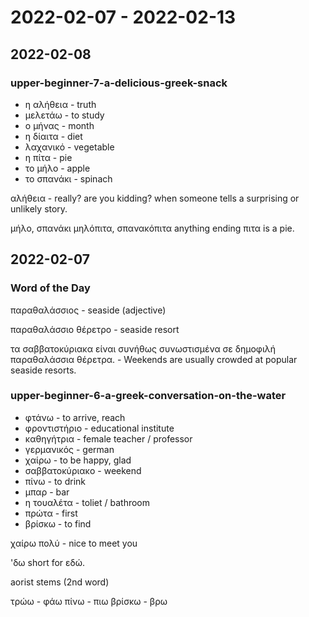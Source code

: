 # 2022-02-07 - 2022-02-13

## 2022-02-08

### upper-beginner-7-a-delicious-greek-snack

* η αλήθεια - truth
* μελετάω - to study
* ο μήνας - month
* η δίαιτα - diet
* λαχανικό - vegetable
* η πίτα - pie
* το μήλο - apple
* το σπανάκι - spinach

αλήθεια - really? are you kidding? when someone tells a surprising or unlikely story.

μήλο, σπανάκι
μηλόπιτα, σπανακόπιτα
anything ending πιτα is a pie.

## 2022-02-07

### Word of the Day

παραθαλάσσιος - seaside (adjective)

παραθαλάσσιο θέρετρο - seaside resort

τα σαββατοκύριακα είναι συνήθως συνωστισμένα σε δημοφιλή παραθαλάσσια θέρετρα. - Weekends are usually crowded at popular seaside resorts.

### upper-beginner-6-a-greek-conversation-on-the-water

* φτάνω - to arrive, reach
* φροντιστήριο - educational institute
* καθηγήτρια - female teacher / professor
* γερμανικός - german
* χαίρω - to be happy, glad
* σαββατοκύριακο - weekend
* πίνω - to drink
* μπαρ - bar
* η τουαλέτα - toliet / bathroom
* πρώτα - first
* βρίσκω - to find

χαίρω πολύ - nice to meet you

'δω short for εδώ.

aorist stems (2nd word)

τρώω - φάω
πίνω - πιω
βρίσκω - βρω
